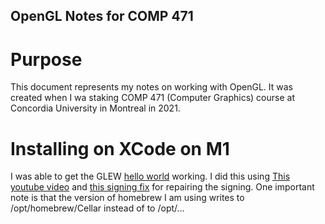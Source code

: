 ## OpenGL Notes for COMP 471 
# Purpose 
This document represents my notes on working with OpenGL.  It was created when I wa staking COMP 471 (Computer Graphics) course at Concordia University in Montreal in 2021.  

# Installing on XCode on M1 
I was able to get the GLEW [hello world](https://www.glfw.org/documentation.html) working.  I did this using [This youtube video](https://www.youtube.com/watch?v=MHlbNbWlrIM) and [this signing fix](https://stackoverflow.com/questions/61925299/trying-to-setup-xcode-with-opengl) for repairing the signing.  One important note is that the version of homebrew I am using writes to /opt/homebrew/Cellar instead of to /opt/... 


